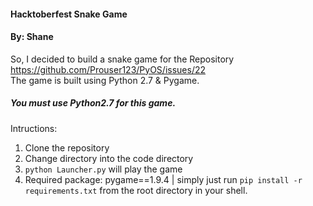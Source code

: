 #### Hacktoberfest Snake Game
#### By: Shane

So, I decided to build a snake game for the Repository https://github.com/Prouser123/PyOS/issues/22  
The game is built using Python 2.7 & Pygame. 
##### You must use Python2.7 for this game.  

Intructions:
1. Clone the repository 
2. Change directory into the code directory
3. `python Launcher.py` will play the game
4. Required package: pygame==1.9.4 | simply just run `pip install -r requirements.txt` from the root directory in your shell.
